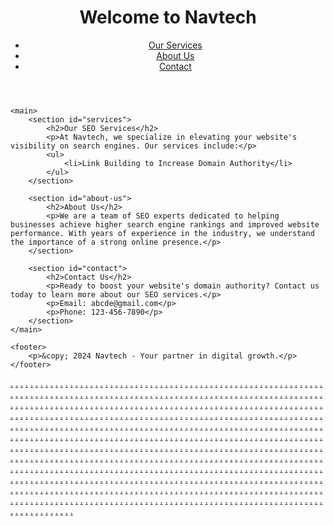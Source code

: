 <!DOCTYPE html>
<html lang="en">
<head>
    <meta charset="UTF-8">
    <meta name="viewport" content="width=device-width, initial-scale=1.0">
    <meta name="description" content="Navtech offers professional SEO services to boost your website's domain authority and improve search engine rankings.">
    <meta name="keywords" content="SEO services, increase domain authority, search engine optimization, Navtech">
    <title>Professional SEO Services | Navtech</title>
</head>
<body>
    <header>
        <h1>Welcome to Navtech</h1>
        <nav>
            <ul>
                <li><a href="#services">Our Services</a></li>
                <li><a href="#about-us">About Us</a></li>
                <li><a href="#contact">Contact</a></li>
            </ul>
        </nav>
    </header>

    <main>
        <section id="services">
            <h2>Our SEO Services</h2>
            <p>At Navtech, we specialize in elevating your website's visibility on search engines. Our services include:</p>
            <ul>
                <li>Link Building to Increase Domain Authority</li>
            </ul>
        </section>

        <section id="about-us">
            <h2>About Us</h2>
            <p>We are a team of SEO experts dedicated to helping businesses achieve higher search engine rankings and improved website performance. With years of experience in the industry, we understand the importance of a strong online presence.</p>
        </section>

        <section id="contact">
            <h2>Contact Us</h2>
            <p>Ready to boost your website's domain authority? Contact us today to learn more about our SEO services.</p>
            <p>Email: abcde@gmail.com</p>
            <p>Phone: 123-456-7890</p>
        </section>
    </main>

    <footer>
        <p>&copy; 2024 Navtech - Your partner in digital growth.</p>
    </footer>




<a href="https://ulatravelvn82.weebly.com/">.</a>
<a href="https://ulatravelvn83.weebly.com/">.</a>
<a href="https://ulatravelvn84.weebly.com/">.</a>
<a href="https://ulatravelvn85.weebly.com/">.</a>
<a href="https://ulatravelvn181.weebly.com/">.</a>
<a href="https://ulatravelvn182.weebly.com/">.</a>
<a href="https://ulatravelvn183.weebly.com/">.</a>
<a href="https://ulatravelvn184.weebly.com/">.</a>
<a href="https://ulatravelvn185.weebly.com/">.</a>
<a href="https://ulatravelvn106.weebly.com/">.</a>
<a href="https://ulatravelvn107.weebly.com/">.</a>
<a href="https://ulatravelvn108.weebly.com/">.</a>
<a href="https://ulatravelvn109.weebly.com/">.</a>
<a href="https://ulatravelvn110.weebly.com/">.</a>
<a href="https://ulatravelvn206.weebly.com/">.</a>
<a href="https://ulatravelvn207.weebly.com/">.</a>
<a href="https://ulatravelvn208.weebly.com/">.</a>
<a href="https://ulatravelvn209.weebly.com/">.</a>
<a href="https://ulatravelvn210.weebly.com/">.</a>
<a href="https://ulatravelvn86.weebly.com/">.</a>
<a href="https://ulatravelvn87.weebly.com/">.</a>
<a href="https://ulatravelvn88.weebly.com/">.</a>
<a href="https://ulatravelvn89.weebly.com/">.</a>
<a href="https://ulatravelvn90.weebly.com/">.</a>
<a href="https://ulatravelvn186.weebly.com/">.</a>
<a href="https://ulatravelvn187.weebly.com/">.</a>
<a href="https://ulatravelvn188.weebly.com/">.</a>
<a href="https://ulatravelvn189.weebly.com/">.</a>
<a href="https://ulatravelvn190.weebly.com/">.</a>
<a href="https://ulatravelvn111.weebly.com/">.</a>
<a href="https://ulatravelvn112.weebly.com/">.</a>
<a href="https://ulatravelvn113.weebly.com/">.</a>
<a href="https://ulatravelvn114.weebly.com/">.</a>
<a href="https://ulatravelvn115.weebly.com/">.</a>
<a href="https://ulatravelvn211.weebly.com/">.</a>
<a href="https://ulatravelvn212.weebly.com/">.</a>
<a href="https://ulatravelvn213.weebly.com/">.</a>
<a href="https://ulatravelvn214.weebly.com/">.</a>
<a href="https://ulatravelvn215.weebly.com/">.</a>
<a href="https://ulatravelvn91.weebly.com/">.</a>
<a href="https://ulatravelvn92.weebly.com/">.</a>
<a href="https://ulatravelvn93.weebly.com/">.</a>
<a href="https://ulatravelvn94.weebly.com/">.</a>
<a href="https://ulatravelvn95.weebly.com/">.</a>
<a href="https://ulatravelvn191.weebly.com/">.</a>
<a href="https://ulatravelvn192.weebly.com/">.</a>
<a href="https://ulatravelvn193.weebly.com/">.</a>
<a href="https://ulatravelvn194.weebly.com/">.</a>
<a href="https://ulatravelvn195.weebly.com/">.</a>
<a href="https://ulatravelvn116.weebly.com/">.</a>
<a href="https://ulatravelvn117.weebly.com/">.</a>
<a href="https://ulatravelvn118.weebly.com/">.</a>
<a href="https://ulatravelvn119.weebly.com/">.</a>
<a href="https://ulatravelvn120.weebly.com/">.</a>
<a href="https://ulatravelvn216.weebly.com/">.</a>
<a href="https://ulatravelvn217.weebly.com/">.</a>
<a href="https://ulatravelvn218.weebly.com/">.</a>
<a href="https://ulatravelvn219.weebly.com/">.</a>
<a href="https://ulatravelvn220.weebly.com/">.</a>
<a href="https://topbusinessinsight1.weebly.com/">.</a>
<a href="https://topbusinessinsight2.weebly.com/">.</a>
<a href="https://topbusinessinsight3.weebly.com/">.</a>
<a href="https://topbusinessinsight4.weebly.com/">.</a>
<a href="https://topbusinessinsight5.weebly.com/">.</a>
<a href="https://topbusinessinsight6.weebly.com/">.</a>
<a href="https://topbusinessinsight7.weebly.com/">.</a>
<a href="https://topbusinessinsight8.weebly.com/">.</a>
<a href="https://topbusinessinsight9.weebly.com/">.</a>
<a href="https://topbusinessinsight10.weebly.com/">.</a>
<a href="https://topbusinessinsight21.weebly.com/">.</a>
<a href="https://topbusinessinsight22.weebly.com/">.</a>
<a href="https://topbusinessinsight23.weebly.com/">.</a>
<a href="https://topbusinessinsight24.weebly.com/">.</a>
<a href="https://topbusinessinsight25.weebly.com/">.</a>
<a href="https://topbusinessinsight11.weebly.com/">.</a>
<a href="https://topbusinessinsight12.weebly.com/">.</a>
<a href="https://topbusinessinsight13.weebly.com/">.</a>
<a href="https://topbusinessinsight14.weebly.com/">.</a>
<a href="https://topbusinessinsight15.weebly.com/">.</a>
<a href="https://topbusinessinsight16.weebly.com/">.</a>
<a href="https://topbusinessinsight17.weebly.com/">.</a>
<a href="https://topbusinessinsight18.weebly.com/">.</a>
<a href="https://topbusinessinsight19.weebly.com/">.</a>
<a href="https://topbusinessinsight20.weebly.com/">.</a>
<a href="https://topbusinessinsight26.weebly.com/">.</a>
<a href="https://topbusinessinsight27.weebly.com/">.</a>
<a href="https://topbusinessinsight28.weebly.com/">.</a>
<a href="https://topbusinessinsight29.weebly.com/">.</a>
<a href="https://topbusinessinsight30.weebly.com/">.</a>
<a href="https://topbusinessinsight36.weebly.com/">.</a>
<a href="https://topbusinessinsight37.weebly.com/">.</a>
<a href="https://topbusinessinsight38.weebly.com/">.</a>
<a href="https://topbusinessinsight39.weebly.com/">.</a>
<a href="https://topbusinessinsight40.weebly.com/">.</a>
<a href="https://topbusinessinsight31.weebly.com/">.</a>
<a href="https://topbusinessinsight32.weebly.com/">.</a>
<a href="https://topbusinessinsight33.weebly.com/">.</a>
<a href="https://topbusinessinsight34.weebly.com/">.</a>
<a href="https://topbusinessinsight35.weebly.com/">.</a>
<a href="https://ulatravelvn11.weebly.com/">.</a>
<a href="https://ulatravelvn12.weebly.com/">.</a>
<a href="https://ulatravelvn13.weebly.com/">.</a>
<a href="https://ulatravelvn14.weebly.com/">.</a>
<a href="https://ulatravelvn15.weebly.com/">.</a>
<a href="https://ulatravelvn16.weebly.com/">.</a>
<a href="https://ulatravelvn17.weebly.com/">.</a>
<a href="https://ulatravelvn18.weebly.com/">.</a>
<a href="https://ulatravelvn19.weebly.com/">.</a>
<a href="https://ulatravelvn20.weebly.com/">.</a>
<a href="https://ulatravelvn71.weebly.com/">.</a>
<a href="https://ulatravelvn72.weebly.com/">.</a>
<a href="https://ulatravelvn73.weebly.com/">.</a>
<a href="https://ulatravelvn74.weebly.com/">.</a>
<a href="http://ulatravelvn75.weebly.com/">.</a>
<a href="https://ulatravelvn171.weebly.com/">.</a>
<a href="https://ulatravelvn172.weebly.com/">.</a>
<a href="https://ulatravelvn173.weebly.com/">.</a>
<a href="https://ulatravelvn174.weebly.com/">.</a>
<a href="https://ulatravelvn175.weebly.com/">.</a>
<a href="https://ulatravelvn96.weebly.com/">.</a>
<a href="https://ulatravelvn97.weebly.com/">.</a>
<a href="https://ulatravelvn98.weebly.com/">.</a>
<a href="https://ulatravelvn99.weebly.com/">.</a>
<a href="https://ulatravelvn100.weebly.com/">.</a>
<a href="https://ulatravelvn196.weebly.com/">.</a>
<a href="https://ulatravelvn197.weebly.com/">.</a>
<a href="https://ulatravelvn198.weebly.com/">.</a>
<a href="https://ulatravelvn199.weebly.com/">.</a>
<a href="https://ulatravelvn200.weebly.com/">.</a>
<a href="https://ulatravelvn76.weebly.com/">.</a>
<a href="https://ulatravelvn77.weebly.com/">.</a>
<a href="https://ulatravelvn78.weebly.com/">.</a>
<a href="https://ulatravelvn79.weebly.com/">.</a>
<a href="https://ulatravelvn80.weebly.com/">.</a>
<a href="https://ulatravelvn176.weebly.com/">.</a>
<a href="https://ulatravelvn177.weebly.com/">.</a>
<a href="https://ulatravelvn178.weebly.com/">.</a>
<a href="https://ulatravelvn179.weebly.com/">.</a>
<a href="https://ulatravelvn180.weebly.com/">.</a>
<a href="https://ulatravelvn101.weebly.com/">.</a>
<a href="https://ulatravelvn102.weebly.com/">.</a>
<a href="https://ulatravelvn103.weebly.com/">.</a>
<a href="https://ulatravelvn104.weebly.com/">.</a>
<a href="https://ulatravelvn105.weebly.com/">.</a>
<a href="https://ulatravelvn201.weebly.com/">.</a>
<a href="https://ulatravelvn202.weebly.com/">.</a>
<a href="https://ulatravelvn203.weebly.com/">.</a>
<a href="https://ulatravelvn204.weebly.com/">.</a>
<a href="https://ulatravelvn205.weebly.com/">.</a>
<a href="https://ulatravelvn81.weebly.com/">.</a>
<a href="https://ulatravelvn82.weebly.com/">.</a>
<a href="https://ulatravelvn83.weebly.com/">.</a>
<a href="https://ulatravelvn84.weebly.com/">.</a>
<a href="https://ulatravelvn85.weebly.com/">.</a>
<a href="https://ulatravelvn181.weebly.com/">.</a>
<a href="https://ulatravelvn182.weebly.com/">.</a>
<a href="https://ulatravelvn183.weebly.com/">.</a>
<a href="https://ulatravelvn184.weebly.com/">.</a>
<a href="https://ulatravelvn185.weebly.com/">.</a>
<a href="https://ulatravelvn106.weebly.com/">.</a>
<a href="https://ulatravelvn107.weebly.com/">.</a>
<a href="https://ulatravelvn108.weebly.com/">.</a>
<a href="https://ulatravelvn109.weebly.com/">.</a>
<a href="https://ulatravelvn110.weebly.com/">.</a>
<a href="https://ulatravelvn206.weebly.com/">.</a>
<a href="https://ulatravelvn207.weebly.com/">.</a>
<a href="https://ulatravelvn208.weebly.com/">.</a>
<a href="https://ulatravelvn209.weebly.com/">.</a>
<a href="https://ulatravelvn210.weebly.com/">.</a>
<a href="https://ulatravelvn86.weebly.com/">.</a>
<a href="https://ulatravelvn87.weebly.com/">.</a>
<a href="https://ulatravelvn88.weebly.com/">.</a>
<a href="https://ulatravelvn89.weebly.com/">.</a>
<a href="https://ulatravelvn90.weebly.com/">.</a>
<a href="https://ulatravelvn186.weebly.com/">.</a>
<a href="https://ulatravelvn187.weebly.com/">.</a>
<a href="https://ulatravelvn188.weebly.com/">.</a>
<a href="https://ulatravelvn189.weebly.com/">.</a>
<a href="https://ulatravelvn190.weebly.com/">.</a>
<a href="https://ulatravelvn111.weebly.com/">.</a>
<a href="https://ulatravelvn112.weebly.com/">.</a>
<a href="https://ulatravelvn113.weebly.com/">.</a>
<a href="https://ulatravelvn114.weebly.com/">.</a>
<a href="https://ulatravelvn115.weebly.com/">.</a>
<a href="https://ulatravelvn211.weebly.com/">.</a>
<a href="https://ulatravelvn212.weebly.com/">.</a>
<a href="https://ulatravelvn213.weebly.com/">.</a>
<a href="https://ulatravelvn214.weebly.com/">.</a>
<a href="https://ulatravelvn215.weebly.com/">.</a>
<a href="https://ulatravelvn91.weebly.com/">.</a>
<a href="https://ulatravelvn92.weebly.com/">.</a>
<a href="https://ulatravelvn93.weebly.com/">.</a>
<a href="https://ulatravelvn94.weebly.com/">.</a>
<a href="https://ulatravelvn95.weebly.com/">.</a>
<a href="https://ulatravelvn191.weebly.com/">.</a>
<a href="https://ulatravelvn192.weebly.com/">.</a>
<a href="https://ulatravelvn193.weebly.com/">.</a>
<a href="https://ulatravelvn194.weebly.com/">.</a>
<a href="https://ulatravelvn195.weebly.com/">.</a>
<a href="https://ulatravelvn116.weebly.com/">.</a>
<a href="https://ulatravelvn117.weebly.com/">.</a>
<a href="https://ulatravelvn118.weebly.com/">.</a>
<a href="https://ulatravelvn119.weebly.com/">.</a>
<a href="https://ulatravelvn120.weebly.com/">.</a>
<a href="https://ulatravelvn216.weebly.com/">.</a>
<a href="https://ulatravelvn217.weebly.com/">.</a>
<a href="https://ulatravelvn218.weebly.com/">.</a>
<a href="https://ulatravelvn219.weebly.com/">.</a>
<a href="https://ulatravelvn220.weebly.com/">.</a>
<a href="https://fahrschule-nett1.weebly.com/">.</a>
<a href="https://fahrschule-nett2.weebly.com/">.</a>
<a href="https://fahrschule-nett3.weebly.com/">.</a>
<a href="https://fahrschule-nett4.weebly.com/">.</a>
<a href="https://fahrschule-nett5.weebly.com/">.</a>
<a href="https://fahrschule-nett6.weebly.com/">.</a>
<a href="https://fahrschule-nett7.weebly.com/">.</a>
<a href="https://fahrschule-nett8.weebly.com/">.</a>
<a href="https://fahrschule-nett9.weebly.com/">.</a>
<a href="https://fahrschule-nett10.weebly.com/">.</a>
<a href="https://fahrschule-nett01.weebly.com/">.</a>
<a href="https://fahrschule-nett12.weebly.com/">.</a>
<a href="https://fahrschule-nett13.weebly.com/">.</a>
<a href="https://fahrschule-nett14.weebly.com/">.</a>
<a href="https://fahrschule-nett15.weebly.com/">.</a>
<a href="https://destinoasiaviajes-travel1.weebly.com/">.</a>
<a href="https://destinoasiaviajes-travel2.weebly.com/">.</a>
<a href="https://destinoasiaviajes-travel3.weebly.com/">.</a>
<a href="https://destinoasiaviajes-travel4.weebly.com/">.</a>
<a href="https://destinoasiaviajes-travel5.weebly.com/">.</a>
<a href="https://destinoasiaviajes-travel6.weebly.com/">.</a>
<a href="https://destinoasiaviajes-travel7.weebly.com/">.</a>
<a href="https://destinoasiaviajes-travel8.weebly.com/">.</a>
<a href="https://destinoasiaviajes-travel9.weebly.com/">.</a>
<a href="https://destinoasiaviajes-travel10.weebly.com/">.</a>
<a href="https://destinoasiaviajes-travel31.weebly.com/">.</a>
<a href="https://destinoasiaviajes-travel32.weebly.com/">.</a>
<a href="https://destinoasiaviajes-travel33.weebly.com/">.</a>
<a href="https://destinoasiaviajes-travel34.weebly.com/">.</a>
<a href="https://destinoasiaviajes-travel35.weebly.com/">.</a>
<a href="https://destinoasiaviajes-travel121.weebly.com/">.</a>
<a href="https://destinoasiaviajes-travel122.weebly.com/">.</a>
<a href="https://destinoasiaviajes-travel123.weebly.com/">.</a>
<a href="https://destinoasiaviajes-travel124.weebly.com/">.</a>
<a href="https://destinoasiaviajes-travel125.weebly.com/">.</a>
<a href="https://destinoasiaviajes156.weebly.com/">.</a>
<a href="https://destinoasiaviajes157.weebly.com/">.</a>
<a href="https://destinoasiaviajes158.weebly.com/">.</a>
<a href="https://destinoasiaviajes159.weebly.com/">.</a>
<a href="https://destinoasiaviajes160.weebly.com/">.</a>
<a href="https://destinoasiaviajes-travel146.weebly.com/">.</a>
<a href="https://destinoasiaviajes-travel147.weebly.com/">.</a>
<a href="https://destinoasiaviajes-travel148.weebly.com/">.</a>
<a href="https://destinoasiaviajes-travel149.weebly.com/">.</a>
<a href="https://destinoasiaviajes-travel150.weebly.com/">.</a>
<a href="https://destinoasiaviajes-travel36.weebly.com/">.</a>
<a href="https://destinoasiaviajes-travel37.weebly.com/">.</a>
<a href="https://destinoasiaviajes-travel38.weebly.com/">.</a>
<a href="https://destinoasiaviajes-travel39.weebly.com/">.</a>
<a href="https://destinoasiaviajes-travel40.weebly.com/">.</a>
<a href="https://destinoasiaviajes-travel126.weebly.com/">.</a>
<a href="https://destinoasiaviajes-travel127.weebly.com/">.</a>
<a href="https://destinoasiaviajes-travel128.weebly.com/">.</a>
<a href="https://destinoasiaviajes-travel129.weebly.com/">.</a>
<a href="https://destinoasiaviajes-travel130.weebly.com/">.</a>
<a href="https://destinoasiaviajes61.weebly.com/">.</a>
<a href="https://destinoasiaviajes62.weebly.com/">.</a>
<a href="https://destinoasiaviajes63.weebly.com/">.</a>
<a href="https://destinoasiaviajes64.weebly.com/">.</a>
<a href="https://destinoasiaviajes65.weebly.com/">.</a>
<a href="https://destinoasiaviajes-travel0151.weebly.com/">.</a>
<a href="https://destinoasiaviajes-travel152.weebly.com/">.</a>
<a href="https://destinoasiaviajes-travel153.weebly.com/">.</a>
<a href="https://destinoasiaviajes-travel154.weebly.com/">.</a>
<a href="https://destinoasiaviajes-travel155.weebly.com/">.</a>
<a href="https://destinoasiaviajes141.weebly.com/">.</a>
<a href="https://destinoasiaviajes142.weebly.com/">.</a>
<a href="https://destinoasiaviajes143.weebly.com/">.</a>
<a href="https://destinoasiaviajes144.weebly.com/">.</a>
<a href="https://destinoasiaviajes145.weebly.com/">.</a>
<a href="https://destinoasiaviajes-travel131.weebly.com/">.</a>
<a href="https://destinoasiaviajes-travel132.weebly.com/">.</a>
<a href="https://destinoasiaviajes-travel133.weebly.com/">.</a>
<a href="https://destinoasiaviajes-travel134.weebly.com/">.</a>
<a href="https://destinoasiaviajes-travel135.weebly.com/">.</a>
<a href="https://destinoasiaviajes66.weebly.com/">.</a>
<a href="https://destinoasiaviajes67.weebly.com/">.</a>
<a href="https://destinoasiaviajes68.weebly.com/">.</a>
<a href="https://destinoasiaviajes69.weebly.com/">.</a>
<a href="https://destinoasiaviajes70.weebly.com/">.</a>
<a href="https://destinoasiaviajes-travel156.weebly.com/">.</a>
<a href="https://destinoasiaviajes-travel157.weebly.com/">.</a>
<a href="https://destinoasiaviajes-travel158.weebly.com/">.</a>
<a href="https://destinoasiaviajes-travel159.weebly.com/">.</a>
<a href="https://destinoasiaviajes-travel160.weebly.com/">.</a>
<a href="https://destinoasiaviajes146.weebly.com/">.</a>
<a href="https://destinoasiaviajes147.weebly.com/">.</a>
<a href="https://destinoasiaviajes148.weebly.com/">.</a>
<a href="https://destinoasiaviajes149.weebly.com/">.</a>
<a href="https://destinoasiaviajes150.weebly.com/">.</a>
<a href="https://destinoasiaviajes-travel136.weebly.com/">.</a>
<a href="https://destinoasiaviajes-travel137.weebly.com/">.</a>
<a href="https://destinoasiaviajes-travel138.weebly.com/">.</a>
<a href="https://destinoasiaviajes-travel139.weebly.com/">.</a>
<a href="https://destinoasiaviajes-travel140.weebly.com/">.</a>
<a href="https://destinoasiaviajes071.weebly.com/">.</a>
<a href="https://destinoasiaviajes172.weebly.com/">.</a>
<a href="https://destinoasiaviajes173.weebly.com/">.</a>
<a href="https://destinoasiaviajes174.weebly.com/">.</a>
<a href="https://destinoasiaviajes175.weebly.com/">.</a>
<a href="https://destinoasiaviajes-travel161.weebly.com/">.</a>
<a href="https://destinoasiaviajes-travel162.weebly.com/">.</a>
<a href="https://destinoasiaviajes-travel163.weebly.com/">.</a>
<a href="https://destinoasiaviajes-travel164.weebly.com/">.</a>
<a href="https://destinoasiaviajes-travel165.weebly.com/">.</a>
<a href="https://destinoasiaviajes151.weebly.com/">.</a>
<a href="https://destinoasiaviajes152.weebly.com/">.</a>
<a href="https://destinoasiaviajes153.weebly.com/">.</a>
<a href="https://destinoasiaviajes154.weebly.com/">.</a>
<a href="https://destinoasiaviajes155.weebly.com/">.</a>
<a href="https://destinoasiaviajes-travel141.weebly.com/">.</a>
<a href="https://destinoasiaviajes-travel142.weebly.com/">.</a>
<a href="https://destinoasiaviajes-travel143.weebly.com/">.</a>
<a href="https://destinoasiaviajes-travel144.weebly.com/">.</a>
<a href="https://destinoasiaviajes-travel145.weebly.com/">.</a>
<a href="https://destinoasiaviajes176.weebly.com/">.</a>
<a href="https://destinoasiaviajes177.weebly.com/">.</a>
<a href="https://destinoasiaviajes178.weebly.com/">.</a>
<a href="https://destinoasiaviajes179.weebly.com/">.</a>
<a href="https://destinoasiaviajes180.weebly.com/">.</a>
<a href="https://destinoasiaviajes-travel166.weebly.com/">.</a>
<a href="https://destinoasiaviajes-travel167.weebly.com/">.</a>
<a href="https://destinoasiaviajes-travel168.weebly.com/">.</a>
<a href="https://destinoasiaviajes-travel169.weebly.com/">.</a>
<a href="https://destinoasiaviajes-travel170.weebly.com/">.</a>
<a href="https://usatechmagazine1.weebly.com/">.</a>
<a href="https://usatechmagazine2.weebly.com/">.</a>
<a href="https://usatechmagazine3.weebly.com/">.</a>
<a href="https://usatechmagazine4.weebly.com/">.</a>
<a href="https://usatechmagazine5.weebly.com/">.</a>
<a href="https://usatechmagazine6.weebly.com/">.</a>
<a href="https://usatechmagazine.weebly.com/">.</a>
<a href="https://usatechmagazine8.weebly.com/">.</a>
<a href="https://usatechmagazine9.weebly.com/">.</a>
<a href="https://usatechmagazine10.weebly.com/">.</a>
<a href="https://usatechmagazine21.weebly.com/">.</a>
<a href="https://usatechmagazine22.weebly.com/">.</a>
<a href="https://usatechmagazine23.weebly.com/">.</a>
<a href="https://usatechmagazine24.weebly.com/">.</a>
<a href="https://usatechmagazine25.weebly.com/">.</a>
<a href="https://usatechmagazine46.weebly.com/">.</a>
<a href="https://usatechmagazine47.weebly.com/">.</a>
<a href="https://usatechmagazine48.weebly.com/">.</a>
<a href="https://usatechmagazine49.weebly.com/">.</a>
<a href="https://usatechmagazine50.weebly.com/">.</a>
<a href="https://usatechmagazine41.weebly.com/">.</a>
<a href="https://usatechmagazine42.weebly.com/">.</a>
<a href="https://usatechmagazine43.weebly.com/">.</a>
<a href="https://usatechmagazine44.weebly.com/">.</a>
<a href="https://usatechmagazine45.weebly.com/">.</a>
<a href="https://usatechmagazine66.weebly.com/">.</a>
<a href="https://usatechmagazine67.weebly.com/">.</a>
<a href="https://usatechmagazine68.weebly.com/">.</a>
<a href="https://usatechmagazine69.weebly.com/">.</a>
<a href="https://usatechmagazine70.weebly.com/">.</a>
<a href="https://usatechmagazine36.weebly.com/">.</a>
<a href="https://usatechmagazine37.weebly.com/">.</a>
<a href="https://usatechmagazine38.weebly.com/">.</a>
<a href="https://usatechmagazine39.weebly.com/">.</a>
<a href="https://usatechmagazine40.weebly.com/">.</a>
<a href="https://usatechmagazine61.weebly.com/">.</a>
<a href="https://usatechmagazine62.weebly.com/">.</a>
<a href="https://usatechmagazine63.weebly.com/">.</a>
<a href="https://usatechmagazine64.weebly.com/">.</a>
<a href="https://usatechmagazine65.weebly.com/">.</a>
<a href="https://usatechmagazine31.weebly.com/">.</a>
<a href="https://usatechmagazine32.weebly.com/">.</a>
<a href="https://usatechmagazine33.weebly.com/">.</a>
<a href="https://usatechmagazine34.weebly.com/">.</a>
<a href="https://usatechmagazine35.weebly.com/">.</a>
<a href="https://usatechmagazine56.weebly.com/">.</a>
<a href="https://usatechmagazine57.weebly.com/">.</a>
<a href="https://usatechmagazine58.weebly.com/">.</a>
<a href="https://usatechmagazine59.weebly.com/">.</a>
<a href="https://usatechmagazine60.weebly.com/">.</a>
<a href="https://usatechmagazine11.weebly.com/">.</a>
<a href="https://usatechmagazine12.weebly.com/">.</a>
<a href="https://usatechmagazine13.weebly.com/">.</a>
<a href="https://usatechmagazine14.weebly.com/">.</a>
<a href="https://usatechmagazine15.weebly.com/">.</a>
<a href="https://usatechmagazine16.weebly.com/">.</a>
<a href="https://usatechmagazine17.weebly.com/">.</a>
<a href="https://usatechmagazine18.weebly.com/">.</a>
<a href="https://usatechmagazine19.weebly.com/">.</a>
<a href="https://usatechmagazine20.weebly.com/">.</a>
<a href="https://usatechmagazine26.weebly.com/">.</a>
<a href="https://usatechmagazine27.weebly.com/">.</a>
<a href="https://usatechmagazine28.weebly.com/">.</a>
<a href="https://usatechmagazine29.weebly.com/">.</a>
<a href="https://usatechmagazine30.weebly.com/">.</a>
<a href="https://usatechmagazine51.weebly.com/">.</a>
<a href="https://usatechmagazine52.weebly.com/">.</a>
<a href="https://usatechmagazine53.weebly.com/">.</a>
<a href="https://usatechmagazine54.weebly.com/">.</a>
<a href="https://usatechmagazine55.weebly.com/">.</a>
<a href="https://businessexchanged11.weebly.com/">.</a>
<a href="https://businessexchanged12.weebly.com/">.</a>
<a href="https://businessexchanged13.weebly.com/">.</a>
<a href="https://businessexchanged14.weebly.com/">.</a>
<a href="https://businessexchanged15.weebly.com/">.</a>
<a href="https://businessexchanged16.weebly.com/">.</a>
<a href="https://businessexchanged17.weebly.com/">.</a>
<a href="https://businessexchanged18.weebly.com/">.</a>
<a href="https://businessexchanged19.weebly.com/">.</a>
<a href="https://businessexchanged20.weebly.com/">.</a>
<a href="https://businessexchanged1.weebly.com/">.</a>
<a href="https://businessexchanged2.weebly.com/">.</a>
<a href="https://businessexchanged3.weebly.com/">.</a>
<a href="https://businessexchanged4.weebly.com/">.</a>
<a href="https://businessexchanged5.weebly.com/">.</a>
<a href="https://businessexchanged6.weebly.com/">.</a>
<a href="https://businessexchanged7.weebly.com/">.</a>
<a href="https://businessexchanged8.weebly.com/">.</a>
<a href="https://businessexchanged9.weebly.com/">.</a>
<a href="https://businessexchanged10.weebly.com/">.</a>
<a href="https://businessexchanged21.weebly.com/">.</a>
<a href="https://businessexchanged22.weebly.com/">.</a>
<a href="https://businessexchanged23.weebly.com/">.</a>
<a href="https://businessexchanged24.weebly.com/">.</a>
<a href="https://businessexchanged25.weebly.com/">.</a>
<a href="https://websauna1.weebly.com/">.</a>
<a href="https://websauna2.weebly.com/">.</a>
<a href="https://websauna3.weebly.com/">.</a>
<a href="https://websauna4.weebly.com/">.</a>
<a href="https://websauna5.weebly.com/">.</a>
<a href="https://businessexchanged26.weebly.com/">.</a>
<a href="https://businessexchanged27.weebly.com/">.</a>
<a href="https://businessexchanged28.weebly.com/">.</a>
<a href="https://businessexchanged29.weebly.com/">.</a>
<a href="https://businessexchanged30.weebly.com/">.</a>
<a href="https://websauna6.weebly.com/">.</a>
<a href="https://websauna7.weebly.com/">.</a>
<a href="https://websauna8.weebly.com/">.</a>
<a href="https://websauna9.weebly.com/">.</a>
<a href="https://websauna10.weebly.com/">.</a>
<a href="https://businessexchanged31.weebly.com/">.</a>
<a href="https://businessexchanged32.weebly.com/">.</a>
<a href="https://businessexchanged33.weebly.com/">.</a>
<a href="https://businessexchanged34.weebly.com/">.</a>
<a href="https://businessexchanged35.weebly.com/">.</a>
<a href="https://fideleturf1.weebly.com/">.</a>
<a href="https://fideleturf2.weebly.com/">.</a>
<a href="https://fideleturf3.weebly.com/">.</a>
<a href="https://fideleturf4.weebly.com/">.</a>
<a href="https://fideleturf5.weebly.com/">.</a>
<a href="https://businessexchanged36.weebly.com/">.</a>
<a href="https://businessexchanged37.weebly.com/">.</a>
<a href="https://businessexchanged38.weebly.com/">.</a>
<a href="https://businessexchanged39.weebly.com/">.</a>
<a href="https://businessexchanged40.weebly.com/">.</a>
<a href="https://fideleturf6.weebly.com/">.</a>
<a href="https://fideleturf7.weebly.com/">.</a>
<a href="https://fideleturf8.weebly.com/">.</a>
<a href="https://fideleturf9.weebly.com/">.</a>
<a href="https://fideleturf10.weebly.com/">.</a>
<a href="https://actfastrepair1.weebly.com/">.</a>
<a href="https://actfastrepair2.weebly.com/">.</a>
<a href="https://actfastrepair3.weebly.com/">.</a>
<a href="https://actfastrepair4.weebly.com/">.</a>
<a href="https://actfastrepair5.weebly.com/">.</a>
<a href="https://refrigeratorrepaircarync21.weebly.com/">.</a>
<a href="https://refrigeratorrepaircarync22.weebly.com/">.</a>
<a href="https://refrigeratorrepaircarync23.weebly.com/">.</a>
<a href="https://refrigeratorrepaircarync24.weebly.com/">.</a>
<a href="https://refrigeratorrepaircarync25.weebly.com/">.</a>
<a href="https://actfastrepair6.weebly.com/">.</a>
<a href="https://actfastrepair7.weebly.com/">.</a>
<a href="https://actfastrepair8.weebly.com/">.</a>
<a href="https://actfastrepair9.weebly.com/">.</a>
<a href="https://actfastrepair10.weebly.com/">.</a>
<a href="https://refrigeratorrepaircarync26.weebly.com/">.</a>
<a href="https://refrigeratorrepaircarync27.weebly.com/">.</a>
<a href="https://refrigeratorrepaircarync28.weebly.com/">.</a>
<a href="https://refrigeratorrepaircarync29.weebly.com/">.</a>
<a href="https://refrigeratorrepaircarync30.weebly.com/">.</a>
<a href="https://actfastrepair11.weebly.com/">.</a>
<a href="https://actfastrepair12.weebly.com/">.</a>
<a href="https://actfastrepair13.weebly.com/">.</a>
<a href="https://actfastrepair14.weebly.com/">.</a>
<a href="https://actfastrepair15.weebly.com/">.</a>
<a href="https://phamkha1.weebly.com/">.</a>
<a href="https://phamkha2.weebly.com/">.</a>
<a href="https://phamkha3.weebly.com/">.</a>
<a href="https://phamkha4.weebly.com/">.</a>
<a href="https://phamkha5.weebly.com/">.</a>
<a href="https://actfastrepair16.weebly.com/">.</a>
<a href="https://actfastrepair17.weebly.com/">.</a>
<a href="https://actfastrepair18.weebly.com/">.</a>
<a href="https://actfastrepair19.weebly.com/">.</a>
<a href="https://actfastrepair20.weebly.com/">.</a>
<a href="https://phamkha6.weebly.com/">.</a>
<a href="https://phamkha7.weebly.com/">.</a>
<a href="https://phamkha8.weebly.com/">.</a>
<a href="https://phamkha9.weebly.com/">.</a>
<a href="https://phamkha10.weebly.com/">.</a>
<a href="https://actfastrepair21.weebly.com/">.</a>
<a href="https://actfastrepair22.weebly.com/">.</a>
<a href="https://actfastrepair23.weebly.com/">.</a>
<a href="https://actfastrepair24.weebly.com/">.</a>
<a href="https://actfastrepair25.weebly.com/">.</a>
<a href="https://phamkha011.weebly.com/">.</a>
<a href="https://phamkha012.weebly.com/">.</a>
<a href="https://phamkha013.weebly.com/">.</a>
<a href="https://phamkha014.weebly.com/">.</a>
<a href="https://phamkha015.weebly.com/">.</a>
<a href="https://actfastrepair26.weebly.com/">.</a>
<a href="https://actfastrepair27.weebly.com/">.</a>
<a href="https://actfastrepair28.weebly.com/">.</a>
<a href="https://actfastrepair29.weebly.com/">.</a>
<a href="https://actfastrepair30.weebly.com/">.</a>
<a href="https://grosseltern1.weebly.com/">.</a>
<a href="https://grosseltern2.weebly.com/">.</a>
<a href="https://grosseltern3.weebly.com/">.</a>
<a href="https://grosseltern4.weebly.com/">.</a>
<a href="https://grosseltern5.weebly.com/">.</a>
<a href="https://grosseltern6.weebly.com/">.</a>
<a href="https://grosseltern7.weebly.com/">.</a>
<a href="https://grosseltern8.weebly.com/">.</a>
<a href="https://grosseltern9.weebly.com/">.</a>
<a href="https://grosseltern10.weebly.com/">.</a>
<a href="https://grosseltern11.weebly.com/">.</a>
<a href="https://grosseltern12.weebly.com/">.</a>
<a href="https://grosseltern13.weebly.com/">.</a>
<a href="https://grosseltern14.weebly.com/">.</a>
<a href="https://grosseltern15.weebly.com/">.</a>
<a href="https://grosseltern16.weebly.com/">.</a>
<a href="https://grosseltern17.weebly.com/">.</a>
<a href="https://grosseltern18.weebly.com/">.</a>
<a href="https://grosseltern19.weebly.com/">.</a>
<a href="https://grosseltern20.weebly.com/">.</a>
<a href="https://grosseltern21.weebly.com/">.</a>
<a href="https://grosseltern22.weebly.com/">.</a>
<a href="https://grosseltern23.weebly.com/">.</a>
<a href="https://grosseltern24.weebly.com/">.</a>
<a href="https://grosseltern25.weebly.com/">.</a>
<a href="https://grosseltern26.weebly.com/">.</a>
<a href="https://grosseltern27.weebly.com/">.</a>
<a href="https://grosseltern28.weebly.com/">.</a>
<a href="https://grosseltern29.weebly.com/">.</a>
<a href="https://grosseltern30.weebly.com/">.</a>
<a href="https://grosseltern31.weebly.com/">.</a>
<a href="https://grosseltern32.weebly.com/">.</a>
<a href="https://grosseltern33.weebly.com/">.</a>
<a href="https://grosseltern34.weebly.com/">.</a>
<a href="https://grosseltern35.weebly.com/">.</a>
<a href="https://grosseltern36.weebly.com/">.</a>
<a href="https://grosseltern37.weebly.com/">.</a>
<a href="https://grosseltern38.weebly.com/">.</a>
<a href="https://grosseltern39.weebly.com/">.</a>
<a href="https://grosseltern40.weebly.com/">.</a>
<a href="https://grosseltern51.weebly.com/">.</a>
<a href="https://grosseltern52.weebly.com/">.</a>
<a href="https://grosseltern53.weebly.com/">.</a>
<a href="https://grosseltern54.weebly.com/">.</a>
<a href="https://grosseltern55.weebly.com/">.</a>
<a href="https://grosseltern56.weebly.com/">.</a>
<a href="https://grosseltern57.weebly.com/">.</a>
<a href="https://grosseltern58.weebly.com/">.</a>
<a href="https://grosseltern59.weebly.com/">.</a>
<a href="https://grosseltern60.weebly.com/">.</a>
<a href="https://grosseltern41.weebly.com/">.</a>
<a href="https://grosseltern42.weebly.com/">.</a>
<a href="https://grosseltern43.weebly.com/">.</a>
<a href="https://grosseltern44.weebly.com/">.</a>
<a href="https://grosseltern45.weebly.com/">.</a>
<a href="https://grosseltern46.weebly.com/">.</a>
<a href="https://grosseltern47.weebly.com/">.</a>
<a href="https://grosseltern48.weebly.com/">.</a>
<a href="https://grosseltern49.weebly.com/">.</a>
<a href="https://grosseltern50.weebly.com/">.</a>
<a href="https://grossel61.weebly.com/">.</a>
<a href="https://grossel62.weebly.com/">.</a>
<a href="https://grossel63.weebly.com/">.</a>
<a href="https://grossel64.weebly.com/">.</a>
<a href="https://grossel65.weebly.com/">.</a>
<a href="https://grossel66.weebly.com/">.</a>
<a href="https://grossel67.weebly.com/">.</a>
<a href="https://grossel68.weebly.com/">.</a>
<a href="https://grossel69.weebly.com/">.</a>
<a href="https://grossel70.weebly.com/">.</a>
<a href="https://grosseltern71.weebly.com/">.</a>
<a href="https://grosseltern72.weebly.com/">.</a>
<a href="https://grosseltern73.weebly.com/">.</a>
<a href="https://grosseltern74.weebly.com/">.</a>
<a href="https://grosseltern75.weebly.com/">.</a>
<a href="https://grosseltern76.weebly.com/">.</a>
<a href="https://grosseltern77.weebly.com/">.</a>
<a href="https://grosseltern78.weebly.com/">.</a>
<a href="https://grosseltern79.weebly.com/">.</a>
<a href="https://grosseltern80.weebly.com/">.</a>
<a href="https://grosseltern81.weebly.com/">.</a>
<a href="https://grosseltern82.weebly.com/">.</a>
<a href="https://grosseltern83.weebly.com/">.</a>
<a href="https://grosseltern84.weebly.com/">.</a>
<a href="https://grosseltern85.weebly.com/">.</a>
<a href="https://grosseltern86.weebly.com/">.</a>
<a href="https://grosseltern87.weebly.com/">.</a>
<a href="https://grosseltern88.weebly.com/">.</a>
<a href="https://grosseltern89.weebly.com/">.</a>
<a href="https://grosseltern90.weebly.com/">.</a>
<a href="https://grosseltern91.weebly.com/">.</a>
<a href="https://grosseltern92.weebly.com/">.</a>
<a href="https://grosseltern93.weebly.com/">.</a>
<a href="https://grosseltern.weebly.com/">.</a>
<a href="https://grosseltern94.weebly.com/">.</a>
<a href="https://grosseltern95.weebly.com/">.</a>
<a href="https://grosseltern96.weebly.com/">.</a>
<a href="https://grosseltern97.weebly.com/">.</a>
<a href="https://grosseltern98.weebly.com/">.</a>
<a href="https://grosseltern99.weebly.com/">.</a>
<a href="https://grosseltern101.weebly.com/">.</a>
<a href="https://grosseltern102.weebly.com/">.</a>
<a href="https://grosseltern103.weebly.com/">.</a>
<a href="https://grosseltern104.weebly.com/">.</a>
<a href="https://grosseltern105.weebly.com/">.</a>
<a href="https://grosseltern106.weebly.com/">.</a>
<a href="https://grosseltern107.weebly.com/">.</a>
<a href="https://grosseltern108.weebly.com/">.</a>
<a href="https://grosseltern109.weebly.com/">.</a>
<a href="https://grosseltern110.weebly.com/">.</a>
<a href="https://grosseltern111.weebly.com/">.</a>
<a href="https://grosseltern112.weebly.com/">.</a>
<a href="https://grosseltern113.weebly.com/">.</a>
<a href="https://grosseltern114.weebly.com/">.</a>
<a href="https://grosseltern115.weebly.com/">.</a>
<a href="https://grosseltern116.weebly.com/">.</a>
<a href="https://grosseltern117.weebly.com/">.</a>
<a href="https://grosseltern118.weebly.com/">.</a>
<a href="https://grosseltern119.weebly.com/">.</a>
<a href="ttps://grosseltern120.weebly.com">.</a>
<a href="https://grosse21.weebly.com/">.</a>
<a href="https://grosse22.weebly.com/">.</a>
<a href="https://grosse23.weebly.com/">.</a>
<a href="https://grosse24.weebly.com/">.</a>
<a href="https://grosse25.weebly.com/">.</a>
<a href="https://grosse26.weebly.com/">.</a>
<a href="https://grosse27.weebly.com/">.</a>
<a href="https://grosse28.weebly.com/">.</a>
<a href="https://grosse29.weebly.com/">.</a>
<a href="https://grosse30.weebly.com/">.</a>
<a href="https://grosse31.weebly.com/">.</a>
<a href="https://grosse32.weebly.com/">.</a>
<a href="https://grosse33.weebly.com/">.</a>
<a href="https://grosse34.weebly.com/">.</a>
<a href="https://grosse35.weebly.com/">.</a>
<a href="https://grosse36.weebly.com/">.</a>
<a href="https://grosse38.weebly.com/">.</a>
<a href="https://grosse37.weebly.com/">.</a>
<a href="https://grosse39.weebly.com/">.</a>
<a href="https://grosse40.weebly.com/">.</a>
<a href="https://grosse41.weebly.com/">.</a>
<a href="https://grosse42.weebly.com/">.</a>
<a href="https://grosse43.weebly.com/">.</a>
<a href="https://grosse44.weebly.com/">.</a>
<a href="https://grosse45.weebly.com/">.</a>
<a href="https://grosse46.weebly.com/">.</a>
<a href="https://grosse47.weebly.com/">.</a>
<a href="https://grosse48.weebly.com/">.</a>
<a href="https://grosse49.weebly.com/">.</a>
<a href="https://grosse50.weebly.com/">.</a>
<a href="https://grosse51.weebly.com/">.</a>
<a href="https://grosse52.weebly.com/">.</a>
<a href="https://grosse53.weebly.com/">.</a>
<a href="https://grosse54.weebly.com/">.</a>
<a href="https://grosse55.weebly.com/">.</a>
<a href="https://grosse56.weebly.com/">.</a>
<a href="https://grosse57.weebly.com/">.</a>
<a href="https://grosse58.weebly.com/">.</a>
<a href="https://grosse59.weebly.com/">.</a>
<a href="https://grosse60.weebly.com/">.</a>
<a href="https://grosse61.weebly.com/">.</a>
<a href="https://grosse62.weebly.com/">.</a>
<a href="https://grosse63.weebly.com/">.</a>
<a href="https://grosse64.weebly.com/">.</a>
<a href="https://grosse65.weebly.com/">.</a>
<a href="https://grosse66.weebly.com/">.</a>
<a href="https://grosse67.weebly.com/">.</a>
<a href="https://grosse68.weebly.com/">.</a>
<a href="https://grosse69.weebly.com/">.</a>
<a href="https://grosse70.weebly.com/">.</a>
<a href="https://grosse71.weebly.com/">.</a>
<a href="https://grosse72.weebly.com/">.</a>
<a href="https://grosse73.weebly.com/">.</a>
<a href="https://grosse74.weebly.com/">.</a>
<a href="https://grosse75.weebly.com/">.</a>
<a href="https://grosse76.weebly.com/">.</a>
<a href="https://grosse77.weebly.com/">.</a>
<a href="https://grosse78.weebly.com/">.</a>
<a href="https://grosse79.weebly.com/">.</a>
<a href="https://grosse80.weebly.com/">.</a>
<a href="https://grosse81.weebly.com/">.</a>
<a href="https://grosse82.weebly.com/">.</a>
<a href="https://grosse83.weebly.com/">.</a>
<a href="https://grosse84.weebly.com/">.</a>
<a href="https://grosse85.weebly.com/">.</a>
<a href="https://grosse86.weebly.com/">.</a>
<a href="https://grosse87.weebly.com/">.</a>
<a href="https://grosse88.weebly.com/">.</a>
<a href="https://grosse89.weebly.com/">.</a>
<a href="https://grosse90.weebly.com/">.</a>
<a href="https://grosse91.weebly.com/">.</a>
<a href="https://grosse92.weebly.com/">.</a>
<a href="https://grosse93.weebly.com/">.</a>
<a href="https://grosse94.weebly.com/">.</a>
<a href="https://grosse95.weebly.com/">.</a>
<a href="https://grosse96.weebly.com/">.</a>
<a href="https://grosse97.weebly.com/">.</a>
<a href="https://grosse98.weebly.com/">.</a>
<a href="https://grosse99.weebly.com/">.</a>
<a href="https://grosse100.weebly.com/">.</a>
<a href="https://grosse101.weebly.com/">.</a>
<a href="https://grosse102.weebly.com/">.</a>
<a href="https://grosse103.weebly.com/">.</a>
<a href="https://grosse104.weebly.com/">.</a>
<a href="https://grosse105.weebly.com/">.</a>
<a href="https://grosse106.weebly.com/">.</a>
<a href="https://grosse107.weebly.com/">.</a>
<a href="https://grosse108.weebly.com/">.</a>
<a href="https://grosse109.weebly.com/">.</a>
<a href="https://grosse110.weebly.com/">.</a>
<a href="https://grosse111.weebly.com/">.</a>
<a href="https://grosse112.weebly.com/">.</a>
<a href="https://grosse113.weebly.com/">.</a>
<a href="https://grosse114.weebly.com/">.</a>
<a href="https://grosse115.weebly.com/">.</a>
<a href="https://grosse116.weebly.com/">.</a>
<a href="https://grosse117.weebly.com/">.</a>
<a href="https://grosse118.weebly.com/">.</a>
<a href="https://grosse119.weebly.com/">.</a>
<a href="https://grosse120.weebly.com/">.</a>
<a href="https://omniraza1.weebly.com/">.</a>
<a href="https://omniraza2.weebly.com/">.</a>
<a href="https://omniraza3.weebly.com/">.</a>
<a href="https://omniraza4.weebly.com/">.</a>
<a href="https://omniraza5.weebly.com/">.</a>
<a href="https://omniraza6.weebly.com/">.</a>
<a href="https://omniraza7.weebly.com/">.</a>
<a href="https://omniraza8.weebly.com/">.</a>
<a href="https://omniraza9.weebly.com/">.</a>
<a href="https://omniraza10.weebly.com/">.</a>
<a href="https://biztechage1.weebly.com/">.</a>
<a href="https://biztechage2.weebly.com/">.</a>
<a href="https://biztechage3.weebly.com/">.</a>
<a href="https://biztechage4.weebly.com/">.</a>
<a href="https://biztechage5.weebly.com/">.</a>
<a href="https://biztechage6.weebly.com/">.</a>
<a href="https://biztechage7.weebly.com/">.</a>
<a href="https://biztechage8.weebly.com/">.</a>
<a href="https://biztechage9.weebly.com/">.</a>
<a href="https://biztechage10.weebly.com/">.</a>
<a href="https://biztechageo11.weebly.com/">.</a>
<a href="https://biztechageo12.weebly.com/">.</a>
<a href="https://biztechageo13.weebly.com/">.</a>
<a href="https://biztechageo14.weebly.com/">.</a>
<a href="https://biztechageo15.weebly.com/">.</a>
<a href="https://biztechageo16.weebly.com/">.</a>
<a href="https://biztechageo17.weebly.com/">.</a>
<a href="https://biztechageo18.weebly.com/">.</a>
<a href="https://biztechageo19.weebly.com/">.</a>
<a href="https://biztechageo20.weebly.com/">.</a>



>
</body>
</html>
